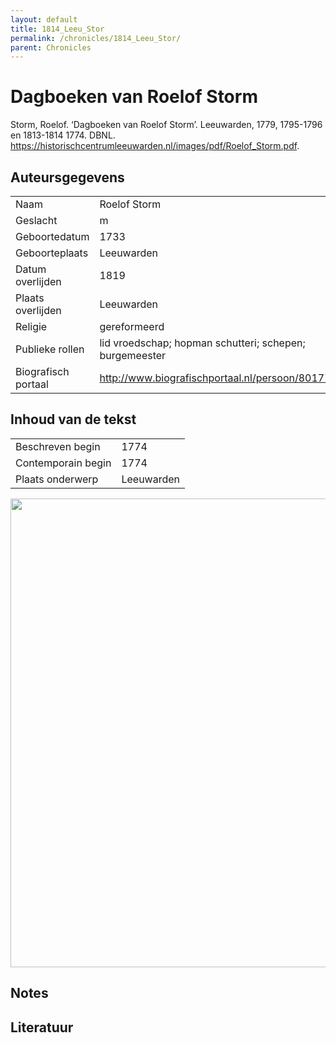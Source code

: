 ```yaml
---
layout: default
title: 1814_Leeu_Stor
permalink: /chronicles/1814_Leeu_Stor/
parent: Chronicles
--- 
```



# Dagboeken van Roelof Storm 

Storm, Roelof. ‘Dagboeken van Roelof Storm’. Leeuwarden, 1779, 1795-1796 en 1813-1814 1774. DBNL. https://historischcentrumleeuwarden.nl/images/pdf/Roelof_Storm.pdf. 

## Auteursgegevens 

| | | 
| --------------- | --------------- | 
| Naam | Roelof Storm | 
| Geslacht | m | 
 | Geboortedatum | 1733 | 
| Geboorteplaats | Leeuwarden | 
| Datum overlijden | 1819 | 
| Plaats overlijden | Leeuwarden | 
| Religie | gereformeerd | 
| Publieke rollen | lid vroedschap; hopman schutteri; schepen; burgemeester | 
| Biografisch portaal | http://www.biografischportaal.nl/persoon/80177318 | 

## Inhoud van de tekst 

| | | 
| --------------- | --------------- | 
| Beschreven begin | 1774 | 
| Contemporain begin | 1774 | 
| Plaats onderwerp | Leeuwarden | 

[<img src="..\..\barplots_chronicles\1814_Leeu_Stor.jpg" width="750"/>](..\..\barplots_chronicles\1814_Leeu_Stor.jpg) 

## Notes 

## Literatuur 

